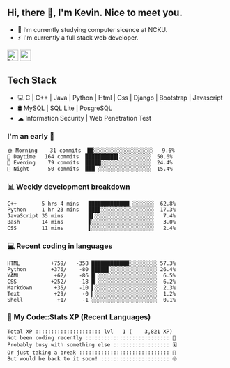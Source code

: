 ## Hi, there 👋, I'm Kevin. Nice to meet you.

- 🌱 I’m currently studying computer sicence at NCKU.
- ⚡ I'm currently a full stack web developer.

<a href="https://www.linkedin.com/in/kevin12686/"><img alt="LinkedIn" src="https://img.shields.io/badge/linkedin%20-%230077B5.svg?&style=for-the-badge&logo=linkedin&logoColor=white" height=25></a>
<a href="https://www.instagram.com/kevin12686/"><img src="https://img.shields.io/badge/instagram-3f729b?&style=for-the-badge&logo=instagram&logoColor=white" height=25></a>

## Tech Stack

* 💻 C | C++ | Java | Python | Html | Css | Django | Bootstrap | Javascript
* 🛢️ MySQL | SQL Lite | PosgreSQL
* ☁ Information Security | Web Penetration Test

### I'm an early 🐤

<!-- early_bird start -->

```text
🌞 Morning    31 commits  ██░░░░░░░░░░░░░░░░░░░   9.6%
🌆 Daytime   164 commits  ██████████▋░░░░░░░░░░  50.6%
🌃 Evening    79 commits  █████░░░░░░░░░░░░░░░░  24.4%
🌙 Night      50 commits  ███▏░░░░░░░░░░░░░░░░░  15.4%
```

<!-- early_bird end -->

### 📊 Weekly development breakdown

<!-- code_time start -->

```text
C++        5 hrs 4 mins   █████████████▏░░░░░░░  62.8%
Python     1 hr 23 mins   ███▋░░░░░░░░░░░░░░░░░  17.3%
JavaScript 35 mins        █▌░░░░░░░░░░░░░░░░░░░   7.4%
Bash       14 mins        ▋░░░░░░░░░░░░░░░░░░░░   3.0%
CSS        11 mins        ▌░░░░░░░░░░░░░░░░░░░░   2.4%
```

<!-- code_time end -->

### 💻 Recent coding in languages

<!-- code_diff start -->

```text
HTML          +759/   -358 ████████████░░░░░░░░░ 57.3%
Python        +376/    -80 █████▌░░░░░░░░░░░░░░░ 26.4%
YAML           +62/    -86 █▎░░░░░░░░░░░░░░░░░░░  6.5%
CSS           +252/    -18 █▎░░░░░░░░░░░░░░░░░░░  6.2%
Markdown       +35/    -10 ▍░░░░░░░░░░░░░░░░░░░░  2.3%
Text           +29/     -0 ▎░░░░░░░░░░░░░░░░░░░░  1.2%
Shell           +1/     -1 ░░░░░░░░░░░░░░░░░░░░░  0.1%
```

<!-- code_diff end -->

### 🧰 My Code::Stats XP (Recent Languages)

<!-- codestats start -->

```text
Total XP ::::::::::::::::::::: lvl   1 (    3,821 XP) 
Not been coding recently ::::::::::::::::::::::::::: 🙈
Probably busy with something else :::::::::::::::::: 🗓
Or just taking a break ::::::::::::::::::::::::::::: 🌴
But would be back to it soon! :::::::::::::::::::::: 🤓
```

<!-- codestats end -->
